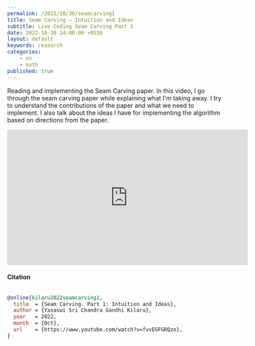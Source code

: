 ```yaml
---
permalink: /2022/10/30/seamcarving1
title: Seam Carving — Intuition and Ideas
subtitle: Live Coding Seam Carving Part 1
date: 2022-10-30 14:00:00 +0530
layout: default
keywords: research
categories:
    - nn
    - math
published: true
---
```


Reading and implementing the Seam Carving paper. In this video, I go through the seam carving paper while explaining what I'm taking away. I try to understand the contributions of the paper and what we need to implement. I also talk about the ideas I have for implementing the algorithm based on directions from the paper.

<center>
<iframe width="560" height="315" src="https://www.youtube-nocookie.com/embed/fvvEGFGRQzo?si=BON77xk2id7DeIsL" title="YouTube video player" frameborder="0" allow="accelerometer; autoplay; clipboard-write; encrypted-media; gyroscope; picture-in-picture; web-share" referrerpolicy="strict-origin-when-cross-origin" allowfullscreen></iframe>
</center>

#### Citation

```bibtex

@online{kilaru2022seamcarving1,
  title  = {Seam Carving. Part 1: Intuition and Ideas},
  author = {Yasaswi Sri Chandra Gandhi Kilaru},
  year   = 2022,
  month  = {Oct},
  url    = {https://www.youtube.com/watch?v=fvvEGFGRQzo},
}
```

